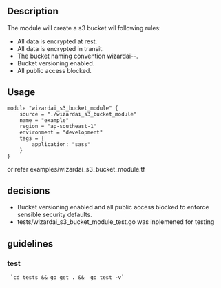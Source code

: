 ## Description

The module will create a s3 bucket wil following rules:

- All data is encrypted at rest.
- All data is encrypted in transit.
- The bucket naming convention wizardai-<name>-<environment>.
- Bucket versioning enabled.
- All public access blocked.


## Usage

```
module "wizardai_s3_bucket_module" {
    source = "./wizardai_s3_bucket_module"
    name = "example"
    region = "ap-southeast-1"
    environment = "development"
    tags = {
        application: "sass"
    }
}
```

or refer examples/wizardai_s3_bucket_module.tf

## decisions
- Bucket versioning enabled and all public access blocked to enforce sensible security defaults.
- tests/wizardai_s3_bucket_module_test.go was inplemened for testing

## guidelines

### test
     `cd tests && go get . &&  go test -v`